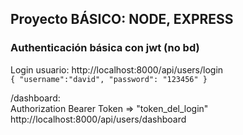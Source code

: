## Proyecto BÁSICO: NODE, EXPRESS
### Authenticación básica con jwt (no bd)

Login usuario:
http://localhost:8000/api/users/login\
`{
    "username":"david",
    "password": "123456"
}`

/dashboard:\
Authorization Bearer Token => "token_del_login"\
http://localhost:8000/api/users/dashboard